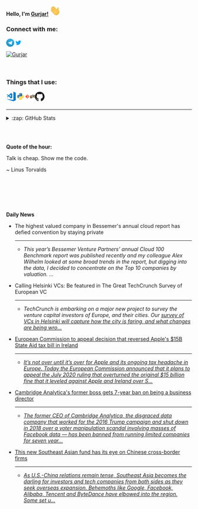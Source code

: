 #### Hello, I'm [Gurjar!](https://GurjarKing.github.io) <img src="https://raw.githubusercontent.com/ABSphreak/ABSphreak/master/gifs/Hi.gif" width="30px"></h2>


### Connect with me:

[<img align="left" alt="Gurjar | Telegram" width="22px" src="https://raw.githubusercontent.com/github/explore/80688e429a7d4ef2fca1e82350fe8e3517d3494d/topics/telegram/telegram.png" />][Telegram]
[<img align="left" alt="Gurjar | Twitter" width="22px" src="https://raw.githubusercontent.com/github/explore/80688e429a7d4ef2fca1e82350fe8e3517d3494d/topics/twitter/twitter.png" />][Twitter]
<br >
<br >
<a href="https://github.com/GurjarKing"><img src="https://komarev.com/ghpvc/?username=GurjarKing" alt="Gurjar" /></a> <br />
<br />
<br />
<!-- <br >

![](https://visitor-badge.glitch.me/badge?page_id=GurjarKing)

<br /> -->

### Things that I use:

[<img align="left" alt="Visual Studio Code" width="26px" src="https://raw.githubusercontent.com/github/explore/80688e429a7d4ef2fca1e82350fe8e3517d3494d/topics/visual-studio-code/visual-studio-code.png" />][VSCode]
[<img align="left" alt="Python" width="26px" src="https://raw.githubusercontent.com/github/explore/80688e429a7d4ef2fca1e82350fe8e3517d3494d/topics/python/python.png" />][Python]
[<img align="left" alt="Git" width="26px" src="https://raw.githubusercontent.com/github/explore/80688e429a7d4ef2fca1e82350fe8e3517d3494d/topics/git/git.png" />][Git]
[<img align="left" alt="GitHub" width="26px" src="https://raw.githubusercontent.com/github/explore/78df643247d429f6cc873026c0622819ad797942/topics/github/github.png" />][Github]

<br />
<br />

---
<details>
  <summary>:zap: GitHub Stats</summary>

<img align="left" alt="Gurjar's Github Stats" src="https://github-readme-stats.vercel.app/api?username=GurjarKing&show_icons=true&hide_border=true&count_private=true&include_all_commit=true&theme=algolia" />

</details>

<!-- ### 🔔 My latest tweet
<a href="https://twitter.com/Gurjar_King43" target="_blank">
	<img src="https://github.com/GurjarKing/GurjarKing/raw/master/tweet.png" width="70%" align="center" alt="Click to view on Twitter" title="My latest tweet, as an image"/>
</a> -->
<br>

<pre>

</pre>

**Quote of the hour:**

Talk is cheap. Show me the code.

~ Linus Torvalds
<pre>

</pre>
<br>
<pre>


</pre>
<strong>Daily News</strong>
  
  - The highest valued company in Bessemer's annual cloud report has defied convention by staying private
     <hr/>
     
      - *This year’s Bessemer Venture Partners’ annual Cloud 100 Benchmark report was published recently and my colleague Alex Wilhelm looked at some broad trends in the report, but digging into the data, I decided to concentrate on the Top 10 companies by valuation. …*
     
  - Calling Helsinki VCs: Be featured in The Great TechCrunch Survey of European VC
      <hr/>
      
      - *TechCrunch is embarking on a major new project to survey the venture capital investors of Europe, and their cities. Our <a href=”https://forms.gle/k4Ji2Ch7zdrn7o2p6”>survey of VCs in Helsinki will capture how the city is faring, and what changes are being wro…*
      
  - European Commission to appeal decision that reversed Apple's $15B State Aid tax bill in Ireland
      <hr/>
      
      - *It’s not over until it’s over for Apple and its ongoing tax headache in Europe. Today the European Commission announced that it plans to appeal the July 2020 ruling that overturned the original $15 billion fine that it leveled against Apple and Ireland over S…*
      
  - Cambridge Analytica's former boss gets 7-year ban on being a business director
      <hr/>
      
      - *The former CEO of Cambridge Analytica, the disgraced data company that worked for the 2016 Trump campaign and shut down in 2018 over a voter manipulation scandal involving masses of Facebook data — has been banned from running limited companies for seven year…*
       
  - This new Southeast Asian fund has its eye on Chinese cross-border firms
      <hr/>
       
       - *As U.S.-China relations remain tense, Southeast Asia becomes the darling for investors and tech companies from both sides as they seek overseas expansion. Behemoths like Google, Facebook, Alibaba, Tencent and ByteDance have elbowed into the region. Some set u…*
      

<br />

[VSCode]: https://code.visualstudio.com/
[Python]: https://www.python.org/
[Git]: https://git-scm.com/
[Github]: https://github.com/
[Telegram]: https://t.me/Gurjar_King/
[Twitter]: https://twitter.com/Gurjar_King43/

